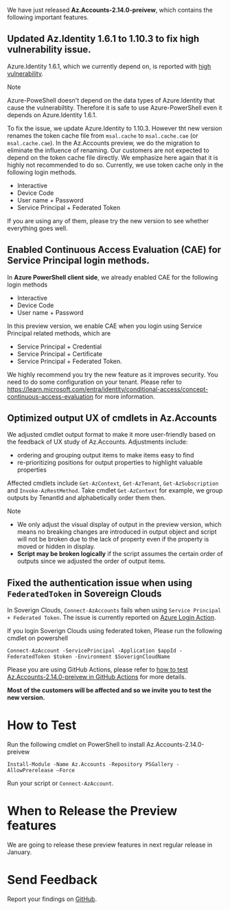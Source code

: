 We have just released **Az.Accounts-2.14.0-preivew**, which contains the following important features. 
## Updated Az.Identity 1.6.1 to 1.10.3 to fix high vulnerability issue.  
Azure.Identity 1.6.1, which we currently depend on, is reported with [high vulnerability](https://github.com/advisories/GHSA-5mfx-4wcx-rv27). 

> [!NOTE]  
> Azure-PoweShell doesn't depend on the data types of Azure.Identity that cause the vulnerabiltity. Therefore it is safe to use Azure-PowerShell even it depends on Azure.Identity 1.6.1.


To fix the issue, we update Azure.Identity to 1.10.3. However tht new version renames the token cache file from `msal.cache` to `msal.cache.cae` (or `msal.cache.cae`). In the Az.Accounts preview, we do the migration to eliminate the influence of renaming. Our customers are not expected to depend on the token cache file directly. We emphasize here again that it is highly not recommended to do so. Currently, we use token cache only in the following login methods.  
- Interactive 
- Device Code 
- User name + Password 
- Service Principal + Federated Token

If you are using any of them, please try the new version to see whether everything goes well. 

## Enabled Continuous Access Evaluation (CAE) for Service Principal login methods.  
In **Azure PowerShell client side**, we already enabled CAE for the following login methods
- Interactive 
- Device Code 
- User name + Password 

In this preview version, we enable CAE when you login using Service Principal related methods, which are
- Service Principal + Credential
- Service Principal + Certificate
- Service Principal + Federated Token.

We highly recommend you try the new feature as it improves security. You need to do some configuration on your tenant. Please refer to https://learn.microsoft.com/entra/identity/conditional-access/concept-continuous-access-evaluation for more information. 

## Optimized output UX of cmdlets in Az.Accounts 

We adjusted cmdlet output format to make it more user-friendly based on the feedback of UX study of Az.Accounts. Adjustments include:
- ordering and grouping output items to make items easy to find
- re-prioritizing positions for output properties to highlight valuable properties

Affected cmdlets include `Get-AzContext`, `Get-AzTenant`, `Get-AzSubscription` and `Invoke-AzRestMethod`. Take cmdlet `Get-AzContext` for example, we group outputs by TenantId and alphabetically order them then. 

> [!NOTE]  
> - We only adjust the visual display of output in the preview version, which means no breaking changes are introduced in output object and script will not be broken due to the lack of property even if the property is moved or hidden in display.
> - **Script may be broken logically** if the script assumes the certain order of outputs since we adjusted the order of output items. 


## Fixed the authentication issue when using `FederatedToken` in Sovereign Clouds
In Soverign Clouds, `Connect-AzAccounts` fails when using `Service Principal + Federated Token`.  The issue is currently reported on [Azure Login Action](https://github.com/Azure/login/issues/355).  

If you login Soverign Clouds using federated token, Please run the following cmdlet on powershell
```pwsh
Connect-AzAccount -ServicePrincipal -Application $appId -FederatedToken $token -Environment $SoverignCloudName
```
Please you are using GitHub Actions, please refer to [how to test Az.Accounts-2.14.0-preivew in GitHub Actions](https://github.com/Azure/login/issues/355#issuecomment-1865516832) for more details.

**Most of the customers will be affected and so we invite you to test the new version.**
# How to Test 
Run the following cmdlet on PowerShell to install Az.Accounts-2.14.0-preivew 
```pwsh
Install-Module -Name Az.Accounts -Repository PSGallery -AllowPrerelease –Force 
```
Run your script or `Connect-AzAccount`.

# When to Release the Preview features
We are going to release these preview features in next regular release in January.

# Send Feedback 
Report your findings on [GitHub](https://github.com/Azure/azure-powershell/issues).
